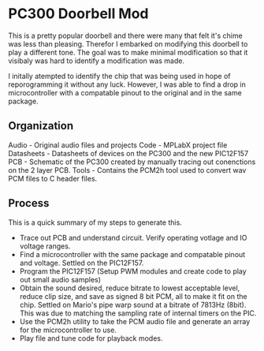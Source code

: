 # PC300 Doorbell Mod

This is a pretty popular doorbell and there were many that felt it's chime was less than pleasing. Therefor I embarked on modifying this doorbell to play a different tone. The goal was to make minimal modification so that it visibaly was hard to identify a modification was made.

I initally atempted to identify the chip that was being used in hope of reporogramming it without any luck. However, I was able to find a drop in microcontroller with a compatable pinout to the original and in the same package.

## Organization
Audio - Original audio files and projects
Code - MPLabX project file
Datasheets - Datasheets of devices on the PC300 and the new PIC12F157
PCB - Schematic of the PC300 created by manually tracing out conenctions on the 2 layer PCB.
Tools - Contains the PCM2h tool used to convert wav PCM files to C header files.

## Process
This is a quick summary of my steps to generate this.
 - Trace out PCB and understand circuit. Verify operating votlage and IO voltage ranges.
 - Find a microcontroller with the same package and compatable pinout and voltage. Settled on the PIC12F157.
 - Program the PIC12F157 (Setup PWM modules and create code to play out small audio samples)
 - Obtain the sound desired, reduce bitrate to lowest acceptable level, reduce clip size, and save as signed 8 bit PCM, all to make it fit on the chip. Settled on Mario's pipe warp sound at a bitrate of 7813Hz (8bit). This was due to matching the sampling rate of internal timers on the PIC.
 - Use the PCM2h utility to take the PCM audio file and generate an array for the microcontroller to use.
 - Play file and tune code for playback modes.
